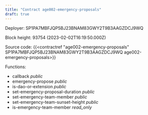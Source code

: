 ```yaml
---
title: "Contract age002-emergency-proposals"
draft: true
---
```

Deployer: SP1PA7MBFJQP5BJ23BNAM83GWY2T9B3AAGZDCJ9WQ


 



Block height: 93754 (2023-02-02T16:19:50.000Z)

Source code: {{<contractref "age002-emergency-proposals" SP1PA7MBFJQP5BJ23BNAM83GWY2T9B3AAGZDCJ9WQ age002-emergency-proposals>}}

Functions:

* callback _public_
* emergency-propose _public_
* is-dao-or-extension _public_
* set-emergency-proposal-duration _public_
* set-emergency-team-member _public_
* set-emergency-team-sunset-height _public_
* is-emergency-team-member _read_only_
